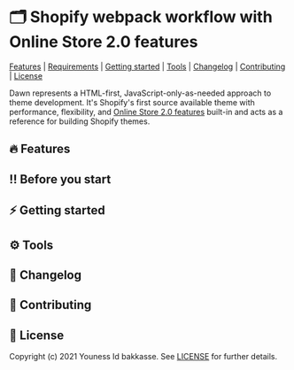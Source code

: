 # 🗂 Shopify webpack workflow with Online Store 2.0 features

[Features](#features) |
[Requirements](#before-you-start) |
[Getting started](#getting-started) |
[Tools](#tools) |
[Changelog](#changelog) |
[Contributing](#contributing) |
[License](#license)

Dawn represents a HTML-first, JavaScript-only-as-needed approach to theme development. It's Shopify's first source available theme with performance, flexibility, and [Online Store 2.0 features](https://www.shopify.com/partners/blog/shopify-online-store) built-in and acts as a reference for building Shopify themes.


## 🔥 Features 


## ‼️ Before you start


## ⚡️ Getting started


## ⚙️ Tools


## 📝 Changelog


## 🙌 Contributing


## 📄 License

Copyright (c) 2021 Youness Id bakkasse. See [LICENSE](/LICENSE) for further details.
